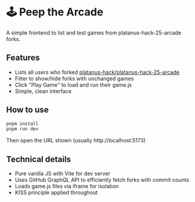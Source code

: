 # 🕹️ Peep the Arcade

A simple frontend to list and test games from platanus-hack-25-arcade forks.

## Features

- Lists all users who forked [platanus-hack/platanus-hack-25-arcade](https://github.com/platanus-hack/platanus-hack-25-arcade)
- Filter to show/hide forks with unchanged games
- Click "Play Game" to load and run their game.js
- Simple, clean interface

## How to use

```bash
pnpm install
pnpm run dev
```

Then open the URL shown (usually http://localhost:5173)

## Technical details

- Pure vanilla JS with Vite for dev server
- Uses GitHub GraphQL API to efficiently fetch forks with commit counts
- Loads game.js files via iframe for isolation
- KISS principle applied throughout
